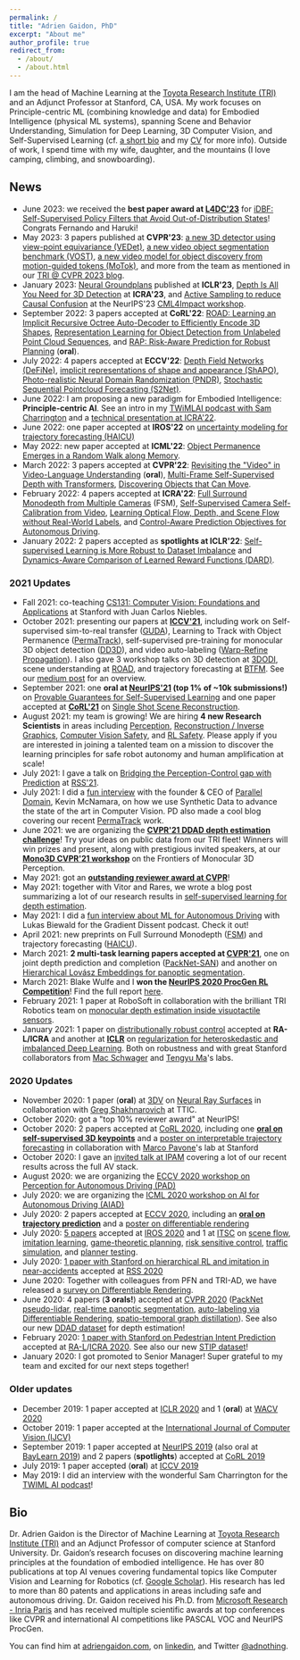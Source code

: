 ```yaml
---
permalink: /
title: "Adrien Gaidon, PhD"
excerpt: "About me"
author_profile: true
redirect_from:
  - /about/
  - /about.html
---
```


I am the head of Machine Learning at the [Toyota Research Institute (TRI)](https://www.tri.global/) and an Adjunct Professor at Stanford, CA, USA. My work focuses on Principle-centric ML (combining knowledge and data) for Embodied Intelligence (physical ML systems), spanning Scene and Behavior Understanding, Simulation for Deep Learning, 3D Computer Vision, and Self-Supervised Learning (cf. [a short bio](#bio) and my [CV](/cv) for more info). Outside of work, I spend time with my wife, daughter, and the mountains (I love camping, climbing, and snowboarding).

## News

- June 2023: we received the **best paper award at [L4DC'23](https://l4dc.seas.upenn.edu/)** for [iDBF: Self-Supervised Policy Filters that Avoid Out-of-Distribution States](https://arxiv.org/abs/2301.12012)! Congrats Fernando and Haruki!
- May 2023: 3 papers published at **CVPR'23**: [a new 3D detector using view-point equivariance (VEDet)](https://arxiv.org/abs/2303.14548), [a new video object segmentation benchmark (VOST)](https://arxiv.org/abs/2212.06200), [a new video model for object discovery from motion-guided tokens (MoTok)](https://arxiv.org/abs/2303.15555), and more from the team as mentioned in our [TRI @ CVPR 2023 blog](https://medium.com/toyotaresearch/tri-at-cvpr-2023-666c78cb4330).
- January 2023: [Neural Groundplans](https://prafullsharma.net/see3d/) published at **ICLR'23**, [Depth Is All You Need for 3D Detection](https://arxiv.org/abs/2210.02493) at **ICRA'23**, and [Active Sampling to reduce Causal Confusion](https://openreview.net/forum?id=IaaRcteVzuc) at the NeurIPS'23 [CML4Impact workshop](https://www.cml-4-impact.vanderschaar-lab.com/).
- September 2022: 3 papers accepted at **CoRL'22**: [ROAD: Learning an Implicit Recursive Octree Auto-Decoder to Efficiently Encode 3D Shapes](https://openreview.net/forum?id=EVFrjBgYsPZ), [Representation Learning for Object Detection from Unlabeled Point Cloud Sequences](https://openreview.net/forum?id=nuAGobCwb8V), and [RAP: Risk-Aware Prediction for Robust Planning](https://openreview.net/forum?id=z_hPo2Fu9A3) (**oral**).
- July 2022: 4 papers accepted at **ECCV'22**: [Depth Field Networks (DeFiNe)](https://arxiv.org/abs/2207.14287), [implicit representations of shape and appearance (ShAPO)](https://arxiv.org/abs/2207.13691), [Photo-realistic Neural Domain Randomization (PNDR)](https://arxiv.org/abs/2210.12682), [Stochastic Sequential Pointcloud Forecasting (S2Net)](https://www.ecva.net/papers/eccv_2022/papers_ECCV/papers/136870541.pdf).
- June 2022: I am proposing a new paradigm for Embodied Intelligence: **Principle-centric AI**. See an intro in my [TWiMLAI podcast with Sam Charrington](https://twimlai.com/podcast/twimlai/principle-centric-ai-adrien-gaidon/) and a [technical presentation at ICRA'22](https://www.youtube.com/watch?v=qzo61V7G1EM&t=8312s).
- June 2022: one paper accepted at **IROS'22** on [uncertainty modeling for trajectory forecasting (HAICU)](https://arxiv.org/abs/2104.12446)
- May 2022: new paper accepted at **ICML'22**: [Object Permanence Emerges in a Random Walk along Memory](https://arxiv.org/abs/2204.01784).
- March 2022: 3 papers accepted at **CVPR'22**:  [Revisiting the "Video" in Video-Language Understanding](https://arxiv.org/abs/2206.01720) (**oral**), [Multi-Frame Self-Supervised Depth with Transformers](https://arxiv.org/abs/2204.07616), [Discovering Objects that Can Move](https://arxiv.org/abs/2203.10159).
- February 2022: 4 papers accepted at **ICRA'22**: [Full Surround Monodepth from Multiple Cameras](https://arxiv.org/abs/2104.00152) (FSM), [Self-Supervised Camera Self-Calibration from Video](https://arxiv.org/abs/2112.03325), [Learning Optical Flow, Depth, and Scene Flow without Real-World Labels](https://arxiv.org/abs/2203.15089), and [Control-Aware  Prediction  Objectives  for  Autonomous  Driving](https://arxiv.org/abs/2204.13319).
- January 2022: 2 papers accepted as **spotlights at ICLR'22**: [Self-supervised Learning is More Robust to Dataset Imbalance](https://arxiv.org/abs/2110.05025) and [Dynamics-Aware Comparison of Learned Reward Functions (DARD)](https://arxiv.org/abs/2201.10081).

### 2021 Updates

- Fall 2021: co-teaching [CS131: Computer Vision: Foundations and Applications](http://vision.stanford.edu/teaching/cs131_fall2122/index.html) at Stanford with Juan Carlos Niebles.
- October 2021: presenting our papers at **[ICCV'21](https://www.tri.global/news/tri-iccv-2021/)**, including work on Self-supervised sim-to-real transfer ([GUDA](https://arxiv.org/abs/2103.16694)), Learning to Track with Object Permanence ([PermaTrack](https://arxiv.org/abs/2103.14258)), self-supervised pre-training for monocular 3D object detection ([DD3D](https://arxiv.org/abs/2108.06417)), and video auto-labeling ([Warp-Refine Propagation](https://arxiv.org/abs/2109.13432)). I also gave 3 workshop talks on 3D detection at [3DODI](https://sites.google.com/unitn.it/3dodi), scene understanding at [ROAD](https://sites.google.com/view/roadchallangeiccv2021/), and trajectory forecasting at [BTFM](https://sites.google.com/view/btfm2021/). See our [medium post](https://medium.com/toyotaresearch/tri-at-iccv-2021-1d807ad4740a) for an overview.
- September 2021: one **oral at [NeurIPS'21](https://nips.cc/) (top 1% of ~10k submissions!)** on [Provable Guarantees for Self-Supervised Learning](https://arxiv.org/abs/2106.04156) and one paper accepted at **[CoRL'21](https://www.robot-learning.org/)** on [Single Shot Scene Reconstruction](https://openreview.net/forum?id=CGn3XKSf7vf).
- August 2021: my team is growing! We are hiring **4 new Research Scientists** in areas including [Perception](https://jobs.lever.co/tri/30b2e353-ca5a-43fc-bdce-08369b6f3bc9), [Reconstruction / Inverse Graphics](https://jobs.lever.co/tri/4ead5bb5-c0b7-4fd8-9603-e63970a7cc77), [Computer Vision Safety](https://jobs.lever.co/tri/fbb46694-f7b9-4582-bbdb-2d650d638ef9), and [RL Safety](https://jobs.lever.co/tri/3072275b-dcd7-4406-963f-0e84f2a61089). Please apply if you are interested in joining a talented team on a mission to discover the learning principles for safe robot autonomy and human amplification at scale!
- July 2021: I gave a talk on [Bridging the Perception-Control gap with Prediction](https://www.youtube.com/watch?v=EmrReoNQP3s&t=4840s) at [RSS'21](https://negarmehr.github.io/RSS2021Workshop/).
- July 2021: I did a [fun interview](https://paralleldomain.com/how-tri-trains-better-computer-vision-models-with-pd-synthetic-data/) with the founder & CEO of [Parallel Domain](https://paralleldomain.com/), Kevin McNamara, on how we use Synthetic Data to advance the state of the art in Computer Vision. PD also made a cool blog covering our recent [PermaTrack](https://arxiv.org/abs/2103.14258) work.
- June 2021: we are organizing the **[CVPR'21 DDAD depth estimation challenge](https://eval.ai/web/challenges/challenge-page/902/overview)**! Try your ideas on public data from our TRI fleet! Winners will win prizes and present, along with prestigious invited speakers, at our **[Mono3D CVPR'21 workshop](https://sites.google.com/view/mono3d-workshop/)** on the Frontiers of Monocular 3D Perception.
- May 2021: got an **[outstanding reviewer award at CVPR](http://cvpr2021.thecvf.com/node/184)**!
- May 2021: together with Vitor and Rares, we wrote a blog post summarizing a lot of our research results in [self-supervised learning for depth estimation](https://medium.com/toyotaresearch/self-supervised-learning-in-depth-part-1-of-2-74825baaaa04).
- May 2021: I did a [fun interview about ML for Autonomous Driving](https://wandb.ai/wandb_fc/gradient-dissent/reports/TRI-s-Adrien-Gaidon-on-advancing-ML-research-in-autonomous-vehicles--Vmlldzo2MzEzMTE) with Lukas Biewald for the Gradient Dissent podcast. Check it out!
- April 2021: new preprints on Full Surround Monodepth ([FSM](https://arxiv.org/abs/2104.00152)) and trajectory forecasting ([HAICU](https://arxiv.org/abs/2104.12446)).
- March 2021: **2 multi-task learning papers accepted at [CVPR'21](http://cvpr2021.thecvf.com/)**, one on joint depth prediction and completion ([PackNet-SAN](/publication/2021-06-19-Sparse-Auxiliary-Networks-for-Unified-Monocular-Depth-Prediction-and-Completion)) and another on [Hierarchical Lovász Embeddings for panoptic segmentation](/publication/2021-06-19-Hierarchical-Lovasz-Embeddings-for-Proposal-free-Panoptic-Segmentation).
- March 2021: Blake Wulfe and I **won the [NeurIPS 2020 ProcGen RL Competition](https://www.aicrowd.com/challenges/neurips-2020-procgen-competition)**! Find the full report [here](https://arxiv.org/abs/2103.15332).
- February 2021: 1 paper at RoboSoft in collaboration with the brilliant TRI Robotics team on [monocular depth estimation inside visuotactile sensors](/publication/2021-01-22-Monocular-Depth-SoftBubble).
- January 2021: 1 paper on [distributionally robust control](/publication/2021-01-30-RAT-iLQR) accepted at **RA-L/ICRA** and another at **[ICLR](https://iclr.cc/)** on [regularization for heteroskedastic and imbalanced Deep Learning](/publication/2021-01-12-Heteroskedastic-and-Imbalanced-Deep-Learning). Both on robustness and with great Stanford collaborators from [Mac Schwager](https://web.stanford.edu/~schwager/) and [Tengyu Ma](https://ai.stanford.edu/~tengyuma/)'s labs.

### 2020 Updates

- November 2020: 1 paper (**oral**) at [3DV](http://3dv2020.dgcv.nii.ac.jp/) on [Neural Ray Surfaces](/publication/2020-08-15-Neural-Ray-Surfaces) in collaboration with [Greg Shakhnarovich](https://ttic.uchicago.edu/~gregory/) at TTIC.
- October 2020: got a "top 10% reviewer award" at NeurIPS!
- October 2020: 2 papers accepted at [CoRL 2020](https://www.robot-learning.org/), including one **[oral on self-supervised 3D keypoints](/publication/2020-11-16-KP3D-Self-supervised-3D-Kepyoints)** and a [poster on interpretable trajectory forecasting](/publication/2020-11-16-MATS-Trajectory-Forecasting) in collaboration with [Marco Pavone](https://web.stanford.edu/~pavone/)'s lab at Stanford
- October 2020: I gave an [invited talk at IPAM](https://www.youtube.com/watch?v=HltMaglvFKg) covering a lot of our recent results across the full AV stack.
- August 2020: we are organizing the [ECCV 2020 workshop on Perception for Autonomous Driving (PAD)](https://sites.google.com/view/pad2020)
- July 2020: we are organizing the [ICML 2020 workshop on AI for Autonomous Driving (AIAD)](https://sites.google.com/view/aiad2020)
- July 2020: 2 papers accepted at [ECCV 2020](https://eccv2020.eu/), including an **[oral on trajectory prediction](/publication/2020-08-23-Endpoint-Conditioned-Trajectory-Prediction)** and a [poster on differentiable rendering](/publication/2020-08-23-Self-Supervised-Differentiable-Rendering)
- July 2020: [5 papers](/publications/) accepted at [IROS 2020](https://www.iros2020.org/) and 1 at [ITSC](https://www.ieee-itsc2020.org/) on [scene flow](/publication/2020-10-25-End-to-end-Birds-eye-view-Flow), [imitation learning](/publication/2020-10-25-Driving-Through-Ghosts), [game-theoretic planning](/publication/2020-10-25-Game-Theoretic-Planning-Risk-Aware), [risk sensitive control](/publication/2020-10-25-Risk-Sensitive-Control-Trajectron), [traffic simulation](/publication/2020-10-25-Behaviorally-Diverse-Traffic-Simulation-via-RL), and [planner testing](/publication/2020-09-20-Discovering-Avoidable-Planner-Failures).
- July 2020: [1 paper with Stanford on hierarchical RL and imitation in near-accidents](/publication/2020-07-15-Reinforcement-Learning-based-Control-of-Imitative-Policies-for-Near-Accident-Driving) accepted at [RSS 2020](https://roboticsconference.org/)
- June 2020: Together with colleagues from PFN and TRI-AD, we have released a [survey on Differentiable Rendering](/publication/2020-06-22-Differentiable-Rendering-Survey).
- June 2020: 4 papers (**3 orals!**) accepted at [CVPR 2020](http://cvpr2020.thecvf.com/) ([PackNet pseudo-lidar](/publication/2020-06-16-3D-Packing-for-Self-Supervised-Monocular-Depth-Estimation), [real-time panoptic segmentation](/publication/2020-06-16-Real-Time-Panoptic-Segmentation-from-Dense-Detections), [auto-labeling via Differentiable Rendering](/publication/2020-06-16-Autolabeling-3D-Objects-with-Differentiable-Rendering), [spatio-temporal graph distillation](/publication/2020-06-16-Spatio-Temporal-Graph-for-Video-Captioning)). See also our new [DDAD dataset](https://github.com/TRI-ML/DDAD) for depth estimation!
- February 2020: [1 paper with Stanford on Pedestrian Intent Prediction](/publication/2020-05-31-Spatiotemporal-Relationship-Reasoning-for-Pedestrian-Intent-Prediction) accepted at [RA-L](https://www.ieee-ras.org/publications/ra-l)/[ICRA 2020](https://www.icra2020.org/). See also our new [STIP dataset](https://stip.stanford.edu/dataset.html)!
- January 2020: I got promoted to Senior Manager! Super grateful to my team and excited for our next steps together!

### Older updates

- December 2019: 1 paper accepted at [ICLR 2020](https://iclr.cc/virtual/poster_ByxT7TNFvH.html) and 1 (**oral**) at [WACV 2020](http://wacv20.wacv.net/)
- October 2019: 1 paper accepted at the [International Journal of Computer Vision (IJCV)](https://link.springer.com/article/10.1007/s11263-019-01222-z)
- September 2019: 1 paper accepted at [NeurIPS 2019](https://nips.cc/Conferences/2019/Schedule?showEvent=13370) (also oral at [BayLearn 2019](https://www.youtube.com/watch?v=EIF6Sy3ZKYQ&feature=emb_logo)) and 2 papers (**spotlights**) accepted at [CoRL 2019](https://sites.google.com/robot-learning.org/corl2019)
- July 2019: 1 paper accepted (**oral**) at [ICCV 2019](https://conftube.com/video/2ntDYowHbZs?tocitem=134)
- May 2019: I did an interview with the wonderful Sam Charrington for the [TWIML AI podcast](https://twimlai.com/twiml-talk-269-advancing-autonomous-vehicle-development-using-distributed-deep-learning-with-adrien-gaidon/)!


## Bio

Dr. Adrien Gaidon is the Director of Machine Learning at [Toyota Research Institute (TRI)](https://www.tri.global/) and an Adjunct Professor of computer science at Stanford University. Dr. Gaidon’s research focuses on discovering machine learning principles at the foundation of embodied intelligence. He has over 80 publications at top AI venues covering fundamental topics like Computer Vision and Learning for Robotics (cf. [Google Scholar](https://scholar.google.com/citations?user=2StUgf4AAAAJ&hl=en)). His research has led to more than 80 patents and applications in areas including safe and autonomous driving.
Dr. Gaidon received his Ph.D. from [Microsoft Research - Inria Paris](https://www.microsoft.com/en-us/research/collaboration/inria-joint-centre/) and has received multiple scientific awards at top conferences like CVPR and international AI competitions like PASCAL VOC and NeurIPS ProcGen.

You can find him at [adriengaidon.com](https://www.adriengaidon.com), on [linkedin](https://www.linkedin.com/in/adrien-gaidon-63ab2358/), and Twitter [@adnothing](https://twitter.com/adnothing).




